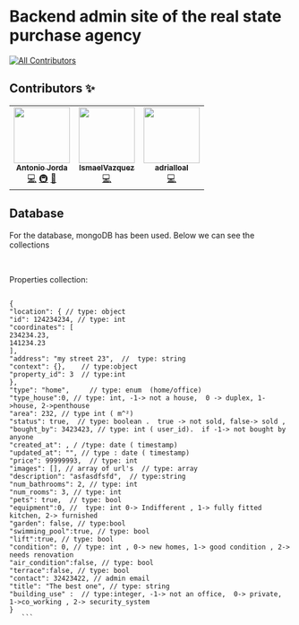 

#  Backend admin site of the real state purchase agency


<!-- ALL-CONTRIBUTORS-BADGE:START - Do not remove or modify this section -->
[![All Contributors](https://img.shields.io/badge/all_contributors-3-orange.svg?style=flat-square)](#contributors-)
<!-- ALL-CONTRIBUTORS-BADGE:END -->

## Contributors ✨


<!-- ALL-CONTRIBUTORS-LIST:START - Do not remove or modify this section -->
<!-- prettier-ignore-start -->
<!-- markdownlint-disable -->
<table>
  <tr>
    <td align="center"><a href="https://tonijorda.com/"><img src="https://avatars.githubusercontent.com/u/49041487?v=4?s=100" width="100px;" alt=""/><br /><sub><b>Antonio Jorda</b></sub></a><br /><a href="https://github.com/real-state-masters/real-estate-purchase-agency-admin-API/commits?author=Skebard" title="Code">💻</a> <a href="#infra-Skebard" title="Infrastructure (Hosting, Build-Tools, etc)">🚇</a> <a href="#ideas-Skebard" title="Ideas, Planning, & Feedback">🤔</a></td>
    <td align="center"><a href="https://github.com/IsmaelVazquez"><img src="https://avatars.githubusercontent.com/u/66822532?v=4?s=100" width="100px;" alt=""/><br /><sub><b>IsmaelVazquez</b></sub></a><br /><a href="https://github.com/real-state-masters/real-estate-purchase-agency-admin-API/commits?author=IsmaelVazquez" title="Code">💻</a></td>
    <td align="center"><a href="https://github.com/adrialloal"><img src="https://avatars.githubusercontent.com/u/67317486?v=4?s=100" width="100px;" alt=""/><br /><sub><b>adrialloal</b></sub></a><br /><a href="https://github.com/real-state-masters/real-estate-purchase-agency-admin-API/commits?author=adrialloal" title="Code">💻</a></td>
  </tr>
</table>


   


<!-- markdownlint-restore -->
<!-- prettier-ignore-end -->

<!-- ALL-CONTRIBUTORS-LIST:END -->




## Database

 For the database, mongoDB has been used. Below we can see the collections
 
 <br>

  Properties collection: 
   ```
  
  {
"location": { // type: object
"id": 124234234, // type: int
"coordinates": [
234234.23,
141234.23
],
"address": "my street 23",  //  type: string
"context": {},    // type:object
"property_id": 3  // type:int
},
"type": "home",     // type: enum  (home/office)
"type_house":0, // type: int, -1-> not a house,  0 -> duplex, 1->house, 2->penthouse  
"area": 232, // type int ( m^²)
"status": true,  // type: boolean .  true -> not sold, false-> sold , 
"bought_by": 3423423, // type: int ( user_id).  if -1-> not bought by anyone
"created_at": , / /type: date ( timestamp)
"updated_at": "", // type : date ( timestamp)
"price": 99999993,  // type: int 
"images": [], // array of url's  // type: array
"description": "asfasdfsfd",  // type:string
"num_bathrooms": 2, // type: int
"num_rooms": 3, // type: int
"pets": true,  // type: bool
"equipment":0, //  type: int 0-> Indifferent , 1-> fully fitted kitchen, 2-> furnished  
"garden": false, // type:bool
"swimming_pool":true, // type: bool
"lift":true, // type: bool
"condition": 0, // type: int , 0-> new homes, 1-> good condition , 2-> needs renovation
"air_condition":false, // type: bool
"terrace":false, // type: bool
"contact": 32423422, // admin email
"title": "The best one", // type: string
"building_use" :  // type:integer, -1-> not an office,  0-> private, 1->co_working , 2-> security_system
}
      ```

    



